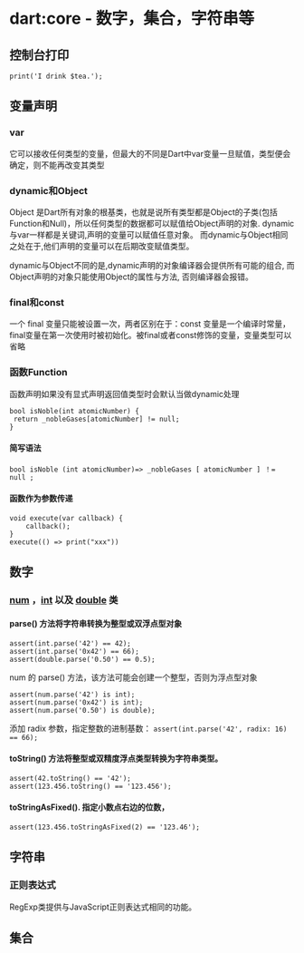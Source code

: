 # dart:core - 数字，集合，字符串等

## 控制台打印
`print('I drink $tea.');`

## 变量声明

### var
它可以接收任何类型的变量，但最大的不同是Dart中var变量一旦赋值，类型便会确定，则不能再改变其类型

### dynamic和Object
Object 是Dart所有对象的根基类，也就是说所有类型都是Object的子类(包括Function和Null)，所以任何类型的数据都可以赋值给Object声明的对象. 
dynamic与var一样都是关键词,声明的变量可以赋值任意对象。 而dynamic与Object相同之处在于,他们声明的变量可以在后期改变赋值类型。

dynamic与Object不同的是,dynamic声明的对象编译器会提供所有可能的组合, 而Object声明的对象只能使用Object的属性与方法, 否则编译器会报错。

### final和const
一个 final 变量只能被设置一次，两者区别在于：const 变量是一个编译时常量，final变量在第一次使用时被初始化。被final或者const修饰的变量，变量类型可以省略

### 函数Function
函数声明如果没有显式声明返回值类型时会默认当做dynamic处理

```
bool isNoble(int atomicNumber) {
 return _nobleGases[atomicNumber] != null;
}
```

#### 简写语法
`bool isNoble (int atomicNumber)=> _nobleGases [ atomicNumber ] ！= null ;`

#### 函数作为参数传递
```
void execute(var callback) {
    callback();
}
execute(() => print("xxx"))
```

## 数字
### [num](./core/num.md) ，[int](./core/int.md) 以及 [double](./core/double.md) 类

#### parse() 方法将字符串转换为整型或双浮点型对象
```
assert(int.parse('42') == 42);
assert(int.parse('0x42') == 66);
assert(double.parse('0.50') == 0.5);
```

num 的 parse() 方法，该方法可能会创建一个整型，否则为浮点型对象
```
assert(num.parse('42') is int);
assert(num.parse('0x42') is int);
assert(num.parse('0.50') is double);
```

添加 radix 参数，指定整数的进制基数： 
`assert(int.parse('42', radix: 16) == 66);`

#### toString() 方法将整型或双精度浮点类型转换为字符串类型。
```
assert(42.toString() == '42');
assert(123.456.toString() == '123.456');
```

#### toStringAsFixed(). 指定小数点右边的位数， 
`assert(123.456.toStringAsFixed(2) == '123.46');`

## 字符串

### 正则表达式
RegExp类提供与JavaScript正则表达式相同的功能。


## 集合
